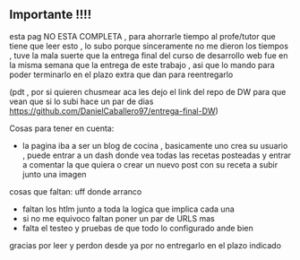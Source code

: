 ## Importante !!!!


  esta pag NO ESTA COMPLETA , para ahorrarle tiempo al profe/tutor que tiene que leer esto , lo subo porque sinceramente no me dieron los tiempos , tuve la mala suerte que la entrega final del curso de desarrollo web fue en la misma semana que la entrega de este trabajo , asi que lo mando para poder terminarlo en el plazo extra que dan para reentregarlo

  (pdt , por si quieren chusmear aca les dejo el link del repo de DW para que vean que si lo subi hace un par de dias https://github.com/DanielCaballero97/entrega-final-DW)

  Cosas para tener en cuenta:

  * la pagina iba a ser un blog de cocina , basicamente uno crea su usuario , puede entrar a un dash donde vea todas las recetas posteadas y entrar a comentar la que quiera o crear un nuevo post con su receta a subir junto una imagen

  cosas que faltan: uff donde arranco

  * faltan los htlm junto a toda la logica que implica cada una
  * si no me equivoco faltan poner un par de URLS mas 
  * falta el testeo y pruebas de que todo lo configurado ande bien

  gracias por leer y perdon desde ya por no entregarlo en el plazo indicado